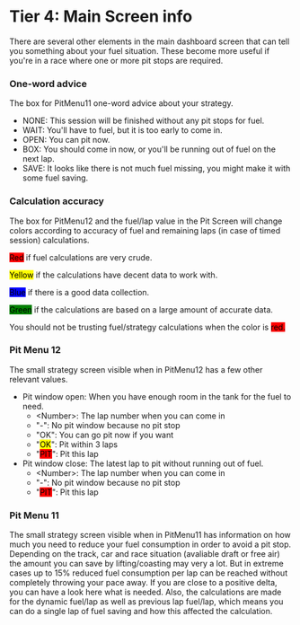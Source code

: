 # Tier 4: Main Screen info

There are several other elements in the main dashboard screen that can tell you something about your fuel situation. These become more useful if you're in a race where one or more pit stops are required.

### One-word advice

The box for PitMenu11 one-word advice about your strategy.

* NONE: This session will be finished without any pit stops for fuel.
* WAIT: You'll have to fuel, but it is too early to come in.
* OPEN: You can pit now.
* BOX: You should come in now, or you'll be running out of fuel on the next lap.
* SAVE: It looks like there is not much fuel missing, you might make it with some fuel saving.

### Calculation accuracy

The box for PitMenu12 and the fuel/lap value in the Pit Screen will change colors according to accuracy of fuel and remaining laps (in case of timed session) calculations.&#x20;

<mark style="background-color:red;">Red</mark> if fuel calculations are very crude.&#x20;

<mark style="background-color:yellow;">Yellow</mark> if the calculations have decent data to work with.

<mark style="background-color:blue;">Blue</mark> if there is a good data collection.

<mark style="background-color:green;">Green</mark> if the calculations are based on a large amount of accurate data.&#x20;

You should not be trusting fuel/strategy calculations when the color is <mark style="background-color:red;">red.</mark>

### Pit Menu 12

The small strategy screen visible when in PitMenu12 has a few other relevant values.&#x20;

* Pit window open: When you have enough room in the tank for the fuel to need.&#x20;
  * \<Number>: The lap number when you can come in
  * "-": No pit window because no pit stop
  * "OK": You can go pit now if you want
  * "<mark style="background-color:yellow;">OK</mark>": Pit within 3 laps
  * "<mark style="background-color:red;">PIT</mark>": Pit this lap
* Pit window close: The latest lap to pit without running out of fuel.&#x20;
  * \<Number>: The lap number when you can come in
  * "-": No pit window because no pit stop
  * "<mark style="background-color:red;">PIT</mark>": Pit this lap

### Pit Menu 11

The small strategy screen visible when in PitMenu11 has information on how much you need to reduce your fuel consumption in order to avoid a pit stop. Depending on the track, car and race situation (avaliable draft or free air) the amount you can save by lifting/coasting may very a lot. But in extreme cases up to 15% reduced fuel consumption per lap can be reached without completely throwing your pace away. If you are close to a positive delta, you can have a look here what is needed. Also, the calculations are made for the dynamic fuel/lap as well as previous lap fuel/lap, which means you can do a single lap of fuel saving and how this affected the calculation.&#x20;
